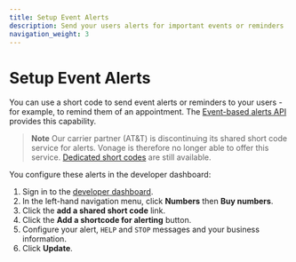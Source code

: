 ```yaml
---
title: Setup Event Alerts
description: Send your users alerts for important events or reminders
navigation_weight: 3
---
```


# Setup Event Alerts

You can use a short code to send event alerts or reminders to your users - for example, to remind them of an appointment. The [Event-based alerts API](/api/sms/us-short-codes/alerts/sending) provides this capability. 

> **Note** Our carrier partner (AT&T) is discontinuing its shared short code service for alerts. Vonage is therefore no longer able to offer this service. [Dedicated short codes](https://www.nexmo.com/platform/short-codes) are still available.

You configure these alerts in the developer dashboard:

1. Sign in to the [developer dashboard](https://dashboard.nexmo.com).
2. In the left-hand navigation menu, click **Numbers** then **Buy numbers**.
3. Click the **add a shared short code** link.
4. Click the **Add a shortcode for alerting** button.
5. Configure your alert, `HELP` and `STOP` messages and your business information.
6. Click **Update**.